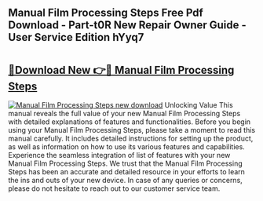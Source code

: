 ## Manual Film Processing Steps Free Pdf Download - Part-t0R New Repair Owner Guide - User Service Edition hYyq7

# <h2><a href="http://cf27419.oget.top/?id=Manual+Film+Processing+Steps">🔗Download New 👉🔴 Manual Film Processing Steps</a></h2>

[![Manual Film Processing Steps new download](https://i.imgur.com/5g1atiW.png)](http://cf27419.oget.top/?id=Manual+Film+Processing+Steps)
Unlocking Value This manual reveals the full value of your new Manual Film Processing Steps with detailed explanations of features and functionalities. Before you begin using your Manual Film Processing Steps, please take a moment to read this manual carefully. It includes detailed instructions for setting up the product, as well as information on how to use its various features and capabilities. Experience the seamless integration of list of features with your new Manual Film Processing Steps. We trust that the Manual Film Processing Steps has been an accurate and detailed resource in your efforts to learn the ins and outs of your new device. In case of any queries or concerns, please do not hesitate to reach out to our customer service team.
